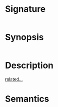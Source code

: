 # Signature
```vikid-signature
```

# Synopsis
```vikid-synopsis
```

# Description

[related...](https://en.wikipedia.org/wiki/Array_data_structure)

# Semantics